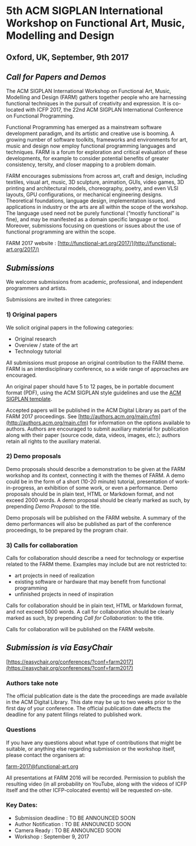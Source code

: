 
# 5th ACM SIGPLAN International Workshop on Functional Art, Music, Modelling and Design
## Oxford, UK, September, 9th 2017

## *Call for Papers and Demos*

The ACM SIGPLAN International Workshop on Functional Art, Music, Modelling and Design (FARM) gathers together people who are harnessing functional techniques in the pursuit of creativity and expression.
It is co-located with ICFP 2017, the 22nd ACM SIGPLAN International Conference on Functional Programming.

Functional Programming has emerged as a mainstream software development paradigm, and its artistic and creative use is booming. A growing number of software toolkits, frameworks and environments for art, music and design now employ functional programming languages and techniques. FARM is a forum for exploration and critical evaluation of these developments, for example to consider potential benefits of greater consistency, tersity, and closer mapping to a problem domain.

FARM encourages submissions from across art, craft and design, including textiles, visual art, music, 3D sculpture, animation, GUIs, video games, 3D printing and architectural models, choreography, poetry, and even VLSI layouts, GPU configurations, or mechanical engineering designs. Theoretical foundations, language design, implementation issues, and applications in industry or the arts are all within the scope of the workshop. The language used need not be purely functional (“mostly functional” is fine), and may be manifested as a domain specific language or tool. Moreover, submissions focusing on questions or issues about the use of functional programming are within the scope.

FARM 2017 website : [http://functional-art.org/2017/](http://functional-art.org/2017/)

## *Submissions*

We welcome submissions from academic, professional, and independent programmers and artists.

Submissions are invited in three categories:

### 1) Original papers

We solicit original papers in the following categories:
- Original research
- Overview / state of the art
- Technology tutorial

All submissions must propose an original contribution to the FARM theme. FARM is an interdisciplinary conference, so a wide range of approaches are encouraged.

An original paper should have 5 to 12 pages, be in portable document format (PDF), using the ACM SIGPLAN style guidelines and use the [ACM SIGPLAN template](http://www.sigplan.org/Resources/Author/).

Accepted papers will be published in the ACM Digital Library as part of the FARM 2017 proceedings. See [http://authors.acm.org/main.cfm](http://authors.acm.org/main.cfm) for information on the options available to authors. Authors are encouraged to submit auxiliary material for publication along with their paper (source code, data, videos, images, etc.); authors retain all rights to the auxiliary material.

### 2) Demo proposals
Demo proposals should describe a demonstration to be given at the FARM workshop and its context, connecting it with the themes of FARM. A demo could be in the form of a short (10-20 minute) tutorial, presentation of work-in-progress, an exhibition of some work, or even a performance. Demo proposals should be in plain text, HTML or Markdown format, and not exceed 2000 words. A demo proposal should be clearly marked as such, by prepending *Demo Proposal:* to the title.

Demo proposals will be published on the FARM website. A summary of the demo performances will also be published as part of the conference proceedings, to be prepared by the program chair.

### 3) Calls for collaboration

Calls for collaboration should describe a need for technology or expertise related to the FARM theme. Examples may include but are not restricted to:
- art projects in need of realization
- existing software or hardware that may benefit from functional programming
- unfinished projects in need of inspiration

Calls for collaboration should be in plain text, HTML or Markdown format, and not exceed 5000 words. A call for collaboration should be clearly marked as such, by prepending *Call for Collaboration:* to the title.

Calls for collaboration will be published on the FARM website.


## *Submission is via EasyChair*

[https://easychair.org/conferences/?conf=farm2017](https://easychair.org/conferences/?conf=farm2017)

### Authors take note

The official publication date is the date the proceedings are made available in the ACM Digital Library. This date may be up to two weeks prior to the first day of your conference. The official publication date affects the deadline for any patent filings related to published work.

### Questions

If you have any questions about what type of contributions that might be suitable, or anything else regarding submission or the workshop itself, please contact the organisers at:

farm-2017@functional-art.org

All presentations at FARM 2016 will be recorded. Permission to publish the resulting video (in all probability on YouTube, along with the videos of ICFP itself and the other ICFP-colocated events) will be requested on-site.

### Key Dates:

- Submission deadline	:	TO BE ANNOUNCED SOON
- Author Notification : 		TO BE ANNOUNCED SOON
- Camera Ready : 			TO BE ANNOUNCED SOON
- Workshop : 			September 9, 2017
